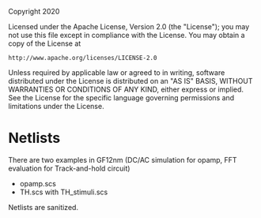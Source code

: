 Copyright 2020

Licensed under the Apache License, Version 2.0 (the "License");
you may not use this file except in compliance with the License.
You may obtain a copy of the License at

    http://www.apache.org/licenses/LICENSE-2.0

Unless required by applicable law or agreed to in writing, software
distributed under the License is distributed on an "AS IS" BASIS,
WITHOUT WARRANTIES OR CONDITIONS OF ANY KIND, either express or implied.
See the License for the specific language governing permissions and
limitations under the License.

# Netlists

There are two examples in GF12nm (DC/AC simulation for opamp, FFT evaluation for Track-and-hold circuit)

* opamp.scs
* TH.scs with TH_stimuli.scs

Netlists are sanitized.
